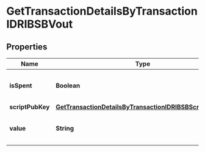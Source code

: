 

# GetTransactionDetailsByTransactionIDRIBSBVout


## Properties

Name | Type | Description | Notes
------------ | ------------- | ------------- | -------------
**isSpent** | **Boolean** | Defines whether the output is spent or not. | 
**scriptPubKey** | [**GetTransactionDetailsByTransactionIDRIBSBScriptPubKey**](GetTransactionDetailsByTransactionIDRIBSBScriptPubKey.md) |  | 
**value** | **String** | Represents the sent/received amount. | 



